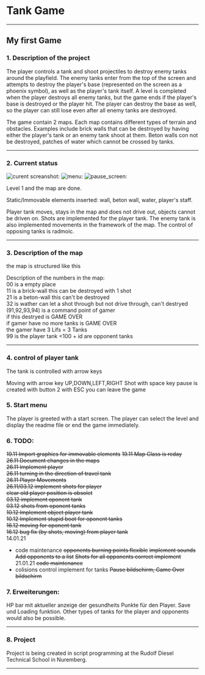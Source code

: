 # Tank Game 
---
My first Game
---
### 1. Description of the project
The player controls a tank and shoot projectiles to destroy enemy tanks around the playfield. The enemy tanks enter from the top of the screen and attempts to destroy the player's base (represented on the screen as a phoenix symbol), as well as the player's tank itself. A level is completed when the player destroys all enemy tanks, but the game ends if the player's base is destroyed or the player hit. The player can destroy the base as well, so the player can still lose even after all enemy tanks are destroyed.

The game contain 2 maps. Each map contains different types of terrain and obstacles. Examples include brick walls that can be destroyed by having either the player's tank or an enemy tank shoot at them. Beton walls con not be destroyed, patches of water which cannot be crossed by tanks. 

---
### 2. Current status

![curent screanshot:](https://www.bilder-upload.eu/thumb/f04ed6-1611563806.jpg)
![menu:](https://www.bilder-upload.eu/thumb/5b6d4c-1611563776.jpg)
![pause_screen:](https://www.bilder-upload.eu/thumb/79d6b7-1611563838.jpg)

Level 1 and the map are done.

Static/Immovable elements inserted: wall, beton wall, water, player's staff.

Player tank moves, stays in the map and does not drive out,
objects cannot be driven on.
Shots are implemented for the player tank.
The enemy tank is also implemented movements in the framework of the map.
The control of opposing tanks is radmoic.
        
---
### 3. Description of the map 
the map is structured like this

Description of the numbers in the map:  <br>
        00              is a empty place  <br>
        11              is a brick-wall this can be destroyed with 1 shot  <br>
        21              is a beton-wall this can't be destroyed  <br>
        32              is wather can let a shot through but not drive through, can't destryed  <br>
        (91,92,93,94)   is a command point of gamer  <br>
                        if this destryed is GAME OVER <br>
                        if gamer have no more tanks is GAME OVER  <br>
                        the gamer have 3 Lifs = 3 Tanks  <br>
        99              is the player tank
        <100 + id       are opponent tanks
***
### 4. control of player tank
The tank is controlled with arrow keys

Moving with arrow key UP,DOWN,LEFT,RIGHT
Shot with space key 
pause is created with button 2
with ESC you can leave the game

### 5. Start menu
The player is greeted with a start screen.
The player can select the level and display the readme file or end the game immediately.

### 6. TODO: 

~~19.11 Import graphics for immovable elements~~
~~19.11 Map Class is reday <br>~~
~~26.11 Document changes in the maps  <br>~~
~~26.11 Implement player  <br>~~
~~26.11 turning in the direction of travel tank <br>~~
~~26.11 Player Movements  <br>~~
~~26.11/03.12 implement shots for player <br>~~
~~clear old player position is obsolet<br>~~
~~03.12 implement oponent tank<br>~~
~~03.12 shots from oponent tanks<br>~~
~~10.12 Implement object player tank<br>~~
~~10.12 Implement stupid boot for oponent tanks <br>~~
~~16.12 moving for oponent tank<br>~~
~~16.12 bug fix (by shots, moving) from player tank<br>~~
14.01.21 
- code maintenance
~~opponents burning points flexible~~
~~implement sounds~~
~~Add opponents to a list~~
~~Shots for all opponents correct implement~~
21.01.21
~~code maintenance~~
- colisions control implement for tanks
~~Pause bildschirm, Game Over bildschirm~~

### 7. Erweiterungen:
HP bar mit aktueller anzeige der gesundheits Punkte für den Player.
Save und Loading funktion.
Other types of tanks for the player and opponents would also be possible.

---

### 8. Project 
Project is being created in script programming at the Rudolf Diesel Technical School in Nuremberg.

---

